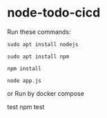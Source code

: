 # node-todo-cicd

Run these commands:


`sudo apt install nodejs`


`sudo apt install npm`


`npm install`

`node app.js`

or Run by docker compose

test npm test

